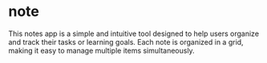 # note
This notes app is a simple and intuitive tool designed to help users organize and track their tasks or learning goals. Each note is organized in a grid, making it easy to manage multiple items simultaneously.
